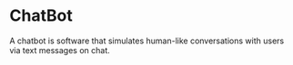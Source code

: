 # ChatBot
A chatbot is software that simulates human-like conversations with users via text messages on chat.
